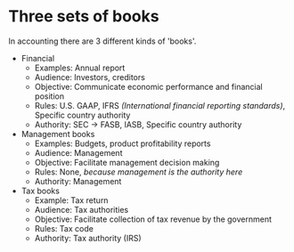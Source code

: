 
# Three sets of books

In accounting there are 3 different kinds of 'books'.
* Financial
  * Examples: Annual report
  * Audience: Investors, creditors
  * Objective: Communicate economic performance and financial position
  * Rules: U.S. GAAP, IFRS *(International financial reporting standards)*, Specific country authority
  * Authority: SEC $\rightarrow$ FASB, IASB, Specific country authority
* Management books
  * Examples: Budgets, product profitability reports
  * Audience: Management
  * Objective: Facilitate management decision making
  * Rules: None, *because management is the authority here*
  * Authority: Management
* Tax books
  * Example: Tax return
  * Audience: Tax authorities
  * Objective: Facilitate collection of tax revenue by the government
  * Rules: Tax code
  * Authority: Tax authority (IRS)
